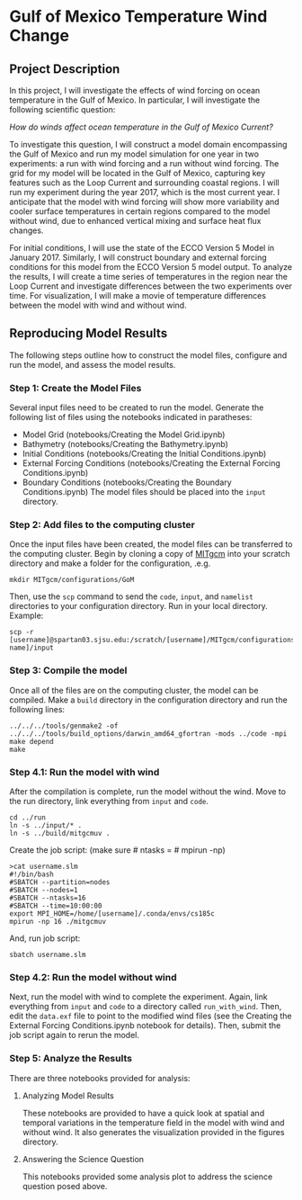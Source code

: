 # Gulf of Mexico Temperature Wind Change

## Project Description

In this project, I will investigate the effects of wind forcing on ocean temperature in the Gulf of Mexico. In particular, I will investigate the following scientific question:

*How do winds affect ocean temperature in the Gulf of Mexico Current?*

To investigate this question, I will construct a model domain encompassing the Gulf of Mexico and run my model simulation for one year in two experiments: a run with wind forcing and a run without wind forcing. The grid for my model will be located in the Gulf of Mexico, capturing key features such as the Loop Current and surrounding coastal regions. I will run my experiment during the year 2017, which is the most current year. I anticipate that the model with wind forcing will show more variability and cooler surface temperatures in certain regions compared to the model without wind, due to enhanced vertical mixing and surface heat flux changes.

<!-- 2017 experienced notable wind-driven variability according to NCEP reanalysis data ??-->

For initial conditions, I will use the state of the ECCO Version 5 Model in January 2017. Similarly, I will construct boundary and external forcing conditions for this model from the ECCO Version 5 model output. To analyze the results, I will create a time series of temperatures in the region near the Loop Current and investigate differences between the two experiments over time. For visualization, I will make a movie of temperature differences between the model with wind and without wind.

## Reproducing Model Results

The following steps outline how to construct the model files, configure and run the model, and assess the model results.

### Step 1: Create the Model Files
Several input files need to be created to run the model. Generate the following list of files using the notebooks indicated in paratheses:
- Model Grid (notebooks/Creating the Model Grid.ipynb)
- Bathymetry (notebooks/Creating the Bathymetry.ipynb)
- Initial Conditions (notebooks/Creating the Initial Conditions.ipynb)
- External Forcing Conditions (notebooks/Creating the External Forcing Conditions.ipynb)
- Boundary Conditions (notebooks/Creating the Boundary Conditions.ipynb)
The model files should be placed into the  `input` directory.

### Step 2: Add files to the computing cluster
Once the input files have been created, the model files can be transferred to the computing cluster. Begin by cloning a copy of [MITgcm](https://github.com/MITgcm/MITgcm) into your scratch directory and make a folder for the configuration, .e.g.
```
mkdir MITgcm/configurations/GoM
```
Then, use the `scp` command to send the `code`, `input`, and `namelist` directories to your configuration directory. Run in your local directory. Example:
```
scp -r [username]@spartan03.sjsu.edu:/scratch/[username]/MITgcm/configurations/[model name]/input
```

### Step 3: Compile the model
Once all of the files are on the computing cluster, the model can be compiled. Make a `build` directory in the configuration directory and run the following lines:
```
../../../tools/genmake2 -of ../../../tools/build_options/darwin_amd64_gfortran -mods ../code -mpi
make depend
make
```

### Step 4.1: Run the model with wind
After the compilation is complete, run the model without the wind. Move to the run directory, link everything from `input` and `code`. 
```
cd ../run
ln -s ../input/* .
ln -s ../build/mitgcmuv .
```

Create the job script: (make sure # ntasks = # mpirun -np)
```
>cat username.slm
#!/bin/bash
#SBATCH --partition=nodes
#SBATCH --nodes=1
#SBATCH --ntasks=16
#SBATCH --time=10:00:00
export MPI_HOME=/home/[username]/.conda/envs/cs185c
mpirun -np 16 ./mitgcmuv
```
And, run job script:
```
sbatch username.slm
```

### Step 4.2: Run the model without wind
Next, run the model with wind to complete the experiment. Again, link everything from `input` and `code` to a directory called `run_with_wind`. Then, edit the `data.exf` file to point to the modified wind files (see the Creating the External Forcing Conditions.ipynb notebook for details). Then, submit the job script again to rerun the model.

### Step 5: Analyze the Results
There are three notebooks provided for analysis:
1. Analyzing Model Results

   These notebooks are provided to have a quick look at spatial and temporal variations in the temperature field in the model with wind and without wind. It also generates the visualization provided in the figures directory.
   
2. Answering the Science Question
   
   This notebooks provided some analysis plot to address the science question posed above.
